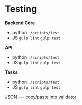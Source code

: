 # Testing
**Backend Core**

- python
`./scripts/test`
- JS
`gulp lint`
`gulp test`


**API**
- python
`./scripts/test`
- JS
`gulp lint`
`gulp test`

**Tasks**
- python
`./scripts/test`
- JS
`gulp lint`
`gulp test`

JSON --- [copy/paste into validator](https://jsonlint.com/)